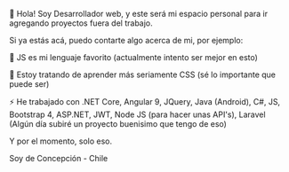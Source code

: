 

<!--
**IanStuardo-Dev/IanStuardo-Dev** is a ✨ _special_ ✨ repository because its `README.md` (this file) appears on your GitHub profile.

Here are some ideas to get you started:

- 🔭 I’m currently working on ...
- 🌱 I’m currently learning ...
- 👯 I’m looking to collaborate on ...
- 🤔 I’m looking for help with ...
- 💬 Ask me about ...
- 📫 How to reach me: ...
- 😄 Pronouns: ...
- ⚡ Fun fact: ...
-->

👋 Hola! Soy Desarrollador web, y este será mi espacio personal para ir agregando proyectos fuera del trabajo.

Si ya estás acá, puedo contarte algo acerca de mi, por ejemplo:

🔭 JS es mi lenguaje favorito (actualmente intento ser mejor en esto)

🤔 Estoy tratando de aprender más seriamente CSS (sé lo importante que puede ser)

⚡ He trabajado con .NET Core, Angular 9, JQuery, Java (Android), C#, JS, Bootstrap 4, ASP.NET, JWT, Node JS (para hacer unas API's), Laravel (Algún día subiré un proyecto buenisimo que tengo de eso)

Y por el momento, solo eso.

Soy de Concepción - Chile
